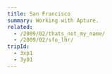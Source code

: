```yaml
---
title: San Francisco
summary: Working with Apture.
related:
  - /2009/02/thats_not_my_name/
  - /2009/02/sfo_lhr/
tripId:
  - 3xp1
  - 3y01
---
```

